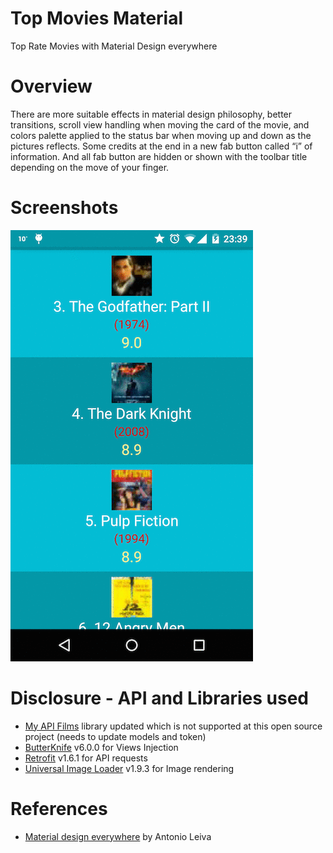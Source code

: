 # Top Movies Material
Top Rate Movies with Material Design everywhere

# Overview
There are more suitable effects in material design philosophy, better transitions,
scroll view handling when moving the card of the movie, and colors palette applied to the
status bar when moving up and down as the pictures reflects. Some credits at the end in a
new fab button called “i” of information.
And all fab button are hidden or shown with the toolbar title depending on the move of your finger.

# Screenshots
![Top Materialised screencast](./art/top_materialised.gif)

# Disclosure - API and Libraries used
- [My API Films](http://www.myapifilms.com/) library updated which is not supported at this open source project (needs to update models and token)
- [ButterKnife](http://jakewharton.github.io/butterknife) v6.0.0 for Views Injection
- [Retrofit](http://square.github.io/retrofit) v1.6.1 for API requests
- [Universal Image Loader](https://github.com/bumptech/glide) v1.9.3 for Image rendering

# References
- [Material design everywhere](http://antonioleiva.com/material-design-everywhere/) by Antonio Leiva